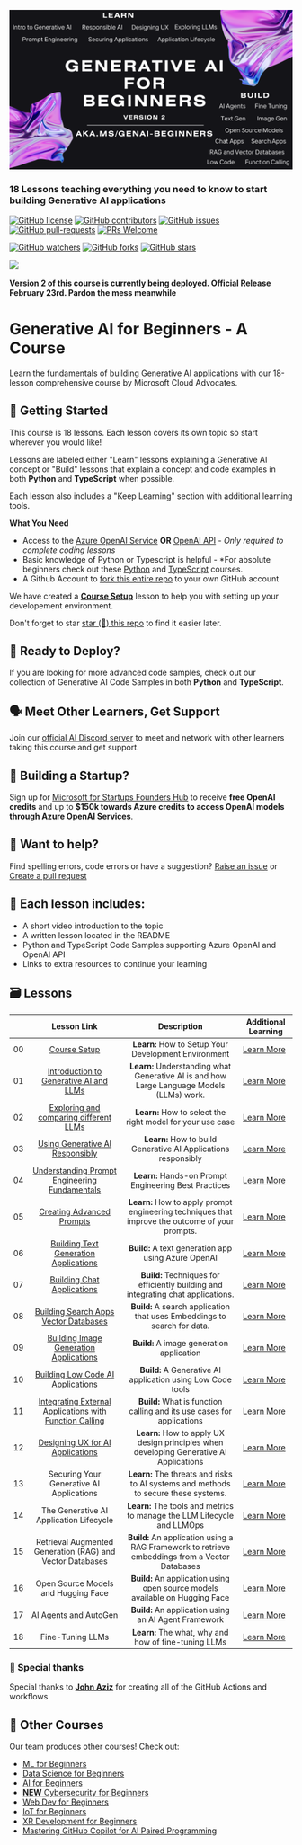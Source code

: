 ![Generative AI For Beginners](./images/repo-thubmnail2.png?WT.mc_id=academic-105485-koreyst)

### 18 Lessons teaching everything you need to know to start building Generative AI applications 

[![GitHub license](https://img.shields.io/github/license/microsoft/Generative-AI-For-Beginners.svg)](https://github.com/microsoft/Generative-AI-For-Beginners/blob/master/LICENSE?WT.mc_id=academic-105485-koreyst)
[![GitHub contributors](https://img.shields.io/github/contributors/microsoft/Generative-AI-For-Beginners.svg)](https://GitHub.com/microsoft/Generative-AI-For-Beginners/graphs/contributors/?WT.mc_id=academic-105485-koreyst)
[![GitHub issues](https://img.shields.io/github/issues/microsoft/Generative-AI-For-Beginners.svg)](https://GitHub.com/microsoft/Generative-AI-For-Beginners/issues/?WT.mc_id=academic-105485-koreyst)
[![GitHub pull-requests](https://img.shields.io/github/issues-pr/microsoft/Generative-AI-For-Beginners.svg)](https://GitHub.com/microsoft/Generative-AI-For-Beginners/pulls/?WT.mc_id=academic-105485-koreyst)
[![PRs Welcome](https://img.shields.io/badge/PRs-welcome-brightgreen.svg?style=flat-square)](http://makeapullrequest.com?WT.mc_id=academic-105485-koreyst)

[![GitHub watchers](https://img.shields.io/github/watchers/microsoft/Generative-AI-For-Beginners.svg?style=social&label=Watch)](https://GitHub.com/microsoft/Generative-AI-For-Beginners/watchers/?WT.mc_id=academic-105485-koreyst)
[![GitHub forks](https://img.shields.io/github/forks/microsoft/Generative-AI-For-Beginners.svg?style=social&label=Fork)](https://GitHub.com/microsoft/Generative-AI-For-Beginners/network/?WT.mc_id=academic-105485-koreyst)
[![GitHub stars](https://img.shields.io/github/stars/microsoft/Generative-AI-For-Beginners.svg?style=social&label=Star)](https://GitHub.com/microsoft/Generative-AI-For-Beginners/stargazers/?WT.mc_id=academic-105485-koreyst)

[![](https://dcbadge.vercel.app/api/server/ByRwuEEgH4)](https://aka.ms/genai-discord?WT.mc_id=academic-105485-koreyst)

**Version 2 of this course is currently being deployed. Official Release February 23rd. Pardon the mess meanwhile**
# Generative AI for Beginners - A Course 

Learn the fundamentals of building Generative AI applications with our 18-lesson comprehensive course by Microsoft Cloud Advocates. 
## 🌱 Getting Started

This course is 18 lessons. Each lesson covers its own topic so start wherever you would like! 

Lessons are labeled either "Learn" lessons explaining a Generative AI concept or "Build" lessons that explain a concept and code examples in both **Python** and **TypeScript** when possible. 

Each lesson also includes a "Keep Learning" section with additional learning tools. 

**What You Need** 
- Access to the [Azure OpenAI Service](https://azure.microsoft.com/en-us/products/ai-services/openai-service?WT.mc_id=academic-105485-koreyst) **OR** [OpenAI API](https://platform.openai.com/docs/quickstart?context=python?WT.mc_id=academic-105485-koreyst) - *Only required to complete coding lessons*
- Basic knowledge of Python or Typescript is helpful - *For absolute beginners check out these [Python](https://learn.microsoft.com/en-us/training/paths/python-language/?WT.mc_id=academic-105485-koreyst) and [TypeScript](https://learn.microsoft.com/en-us/training/paths/build-javascript-applications-typescript/?WT.mc_id=academic-105485-koreyst) courses.
- A Github Account to [fork this entire repo](https://github.com/microsoft/generative-ai-for-beginners/fork?WT.mc_id=academic-105485-koreyst) to your own GitHub account

We have created a **[Course Setup](./00-course-setup/README.md?WT.mc_id=academic-105485-koreyst)** lesson to help you with setting up your developement environment. 

Don't forget to star  [star (🌟) this repo](https://docs.github.com/en/get-started/exploring-projects-on-github/saving-repositories-with-stars?WT.mc_id=academic-105485-koreyst) to find it easier later.

## 🧠 Ready to Deploy?  
If you are looking for more advanced code samples, check out our collection of Generative AI Code Samples in both **Python** and **TypeScript**. 

## 🗣️ Meet Other Learners, Get Support 

 Join our [official AI Discord server](https://aka.ms/genai-discord?WT.mc_id=academic-105485-koreyst) to meet and network with other learners taking this course and get support. 

##  🚀  Building a Startup? 

Sign up for [Microsoft for Startups Founders Hub](https://aka.ms/genai-foundershub?WT.mc_id=academic-105485-koreyst) to receive **free OpenAI credits** and up to **$150k towards Azure credits to access OpenAI models through Azure OpenAI Services**. 

##  🙏 Want to help?

Find spelling errors, code errors or have a suggestion?  [Raise an issue](https://github.com/microsoft/generative-ai-for-beginners/issues?WT.mc_id=academic-105485-koreyst) or [Create a pull request](https://github.com/microsoft/generative-ai-for-beginners/pulls?WT.mc_id=academic-105485-koreyst)
## 📂 Each lesson includes:

- A short video introduction to the topic
- A written lesson located in the README 
- Python and TypeScript Code Samples supporting Azure OpenAI and OpenAI API 
- Links to extra resources to continue your learning

## 🗃️ Lessons
|  | Lesson Link | Description | Additional Learning  |
| :--: | :--: | :--: | ---- |
| 00 | [Course Setup](./00-course-setup/README.md?WT.mc_id=academic-105485-koreyst) | **Learn:** How to Setup Your Development Environment  | [Learn More](https://aka.ms/genai-collection?WT.mc_id=academic-105485-koreyst) |
| 01 | [Introduction to Generative AI and LLMs](./01-introduction-to-genai/README.md?WT.mc_id=academic-105485-koreyst) | **Learn:** Understanding what Generative AI is and how Large Language Models (LLMs) work. | [Learn More](https://aka.ms/genai-collection?WT.mc_id=academic-105485-koreyst) |
| 02 | [Exploring and comparing different LLMs](./02-exploring-and-comparing-different-llms/README.md?WT.mc_id=academic-105485-koreyst) | **Learn:** How to select the right model for your use case | [Learn More](https://aka.ms/genai-collection?WT.mc_id=academic-105485-koreyst) |
| 03 | [Using Generative AI Responsibly](./03-using-generative-ai-responsibly/README.md?WT.mc_id=academic-105485-koreyst) | **Learn:** How to build Generative AI Applications responsibly  | [Learn More](https://aka.ms/genai-collection?WT.mc_id=academic-105485-koreyst) |
| 04 | [Understanding Prompt Engineering Fundamentals](./04-prompt-engineering-fundamentals/README.md?WT.mc_id=academic-105485-koreyst) | **Learn:** Hands-on Prompt Engineering Best Practices | [Learn More](https://aka.ms/genai-collection?WT.mc_id=academic-105485-koreyst) |
| 05 | [Creating Advanced Prompts](./05-advanced-prompts/README.md?WT.mc_id=academic-105485-koreyst) | **Learn:** How to apply prompt engineering techniques that improve the outcome of your prompts. | [Learn More](https://aka.ms/genai-collection?WT.mc_id=academic-105485-koreyst) |
| 06 | [Building Text Generation Applications](./06-text-generation-apps/README.md?WT.mc_id=academic-105485-koreyst) | **Build:** A text generation app using Azure OpenAI | [Learn More](https://aka.ms/genai-collection?WT.mc_id=academic-105485-koreyst) |
| 07 | [Building Chat Applications](./07-building-chat-applications/README.md?WT.mc_id=academic-105485-koreyst) | **Build:** Techniques for efficiently building and integrating chat applications. | [Learn More](https://aka.ms/genai-collection?WT.mc_id=academic-105485-koreyst) |
| 08 | [Building Search Apps Vector Databases](./08-building-search-applications/README.md?WT.mc_id=academic-105485-koreyst) | **Build:** A search application that uses Embeddings to search for data. | [Learn More](https://aka.ms/genai-collection?WT.mc_id=academic-105485-koreyst) |
| 09 | [Building Image Generation Applications](./09-building-image-applications/README.md?WT.mc_id=academic-105485-koreyst) | **Build:** A image generation application | [Learn More](https://aka.ms/genai-collection?WT.mc_id=academic-105485-koreyst) |
| 10 | [Building Low Code AI Applications](./10-building-low-code-ai-applications/README.md?WT.mc_id=academic-105485-koreyst) | **Build:** A Generative AI application using Low Code tools | [Learn More](https://aka.ms/genai-collection?WT.mc_id=academic-105485-koreyst) |
| 11 | [Integrating External Applications with Function Calling](./11-integrating-with-function-calling/README.md?WT.mc_id=academic-105485-koreyst) | **Build:** What is function calling and its use cases for applications | [Learn More](https://aka.ms/genai-collection?WT.mc_id=academic-105485-koreyst) |
| 12 | [Designing UX for AI Applications](./12-designing-ux-for-ai-applications/README.md?WT.mc_id=academic-105485-koreyst) | **Learn:** How to apply UX design principles when developing Generative AI Applications | [Learn More](https://aka.ms/genai-collection?WT.mc_id=academic-105485-koreyst) |
| 13 | Securing Your Generative AI Applications  | **Learn:** The threats and risks to AI systems and methods to secure these systems.  | [Learn More](https://aka.ms/genai-collection?WT.mc_id=academic-105485-koreyst) |
| 14 | The Generative AI Application Lifecycle  | **Learn:** The tools and metrics to manage the LLM Lifecycle and LLMOps  | [Learn More](https://aka.ms/genai-collection?WT.mc_id=academic-105485-koreyst) |
| 15 | Retrieval Augmented Generation (RAG) and Vector Databases | **Build:** An application using a RAG Framework to retrieve embeddings from a Vector Databases  | [Learn More](https://aka.ms/genai-collection?WT.mc_id=academic-105485-koreyst) |
| 16 | Open Source Models and Hugging Face | **Build:** An application using open source models available on Hugging Face  | [Learn More](https://aka.ms/genai-collection?WT.mc_id=academic-105485-koreyst) |
| 17 | AI Agents and AutoGen  | **Build:** An application using an AI Agent Framework  | [Learn More](https://aka.ms/genai-collection?WT.mc_id=academic-105485-koreyst) |
| 18 | Fine-Tuning LLMs  | **Learn:** The what, why and how of fine-tuning LLMs  | [Learn More](https://aka.ms/genai-collection?WT.mc_id=academic-105485-koreyst) |

### 🌟 Special thanks 
Special thanks to [**John Aziz**](https://www.linkedin.com/in/john0isaac/) for creating all of the GitHub Actions and workflows 

## 🎒  Other Courses 

Our team produces other courses! Check out:

- [ML for Beginners](https://aka.ms/ml-beginners?WT.mc_id=academic-105485-koreyst)
- [Data Science for Beginners](https://aka.ms/datascience-beginners?WT.mc_id=academic-105485-koreyst)
- [AI for Beginners](https://aka.ms/ai-beginners?WT.mc_id=academic-105485-koreyst)
- [**NEW** Cybersecurity for Beginners](https://github.com/microsoft/Security-101??WT.mc_id=academic-96948-sayoung)
- [Web Dev for Beginners](https://aka.ms/webdev-beginners?WT.mc_id=academic-105485-koreyst)
- [IoT for Beginners](https://aka.ms/iot-beginners?WT.mc_id=academic-105485-koreyst)
- [XR Development for Beginners](https://github.com/microsoft/xr-development-for-beginners?WT.mc_id=academic-105485-koreyst)
- [Mastering GitHub Copilot for AI Paired Programming](https://aka.ms/GitHubCopilotAI?WT.mc_id=academic-105485-koreyst)
